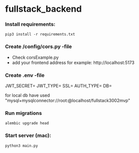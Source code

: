 # fullstack_backend

### Install requirements:
``` pip3 install -r requirements.txt ```

### Create /config/cors.py -file
- Check corsExample.py
- add your frontend address for example: http://localhost:5173

### Create .env -file
JWT_SECRET=
JWT_TYPE=
SSL=
AUTH_TYPE=
DB=

for local db have used "mysql+mysqlconnector://root:@localhost/fullstack3002mvp"

### Run migrations
```alembic upgrade head```

### Start server (mac):
``` python3 main.py ```